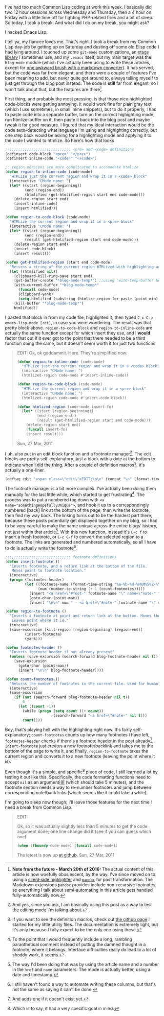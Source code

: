 I've had too much Common Lisp coding at work this week. I basically did two 12 hour sessions across Wednesday and Thursday, then a 4 hour on Friday with a little time off for fighting PHP-related fires and a bit of sleep. So today, I took a break. And what did I do on my break, you might ask?

I hacked Emacs Lisp.

I tell ya, my fiancee loves me. That's right. I took a break from my Common Lisp day-job by getting up on Saturday and dusting off some old Elisp code I had lying around. I touched up some `git-mode` customizations, an [etags library](http://codereview.stackexchange.com/questions/45/emacs-etags-shortcut-functions") I sometimes use, and my `.emacs` itself, but my main target was the `blog-mode` module (which I've actually been using to write these articles, except for [one awkward brush with a markdown converter](http://langnostic.blogspot.com/2011/03/puzzling-with-lisp.html")). It has served, but the code was far from elegant, and there were a couple of features I've been meaning to add, but never quite got around to, always telling myself to just get through the blog post instead. The code is <b>still</b> far from elegant, so I won't talk about that, but the features are there[^note-0].

[^note-0]: **Note from the future - March 20th of 2016:** The actual content of this article is now woefully oboslescent, by the way. I've since moved on to using a [client-side highlighter](https://highlightjs.org/) and [`pandoc`](https://hackage.haskell.org/package/pandoc) for post transformation. The Markdown extensions `pandoc` provides include non-recursive footnotes, so everything I talk about semi-automating in this article gets handled fully-automatically now.

First thing, and probably the most pressing, is that those nice highlighted code-blocks were getting annoying. It would work fine for plain gray text (which I use sometimes, in small inline snippets), but to do it properly, I had to paste code into a separate buffer, turn on the correct highighting mode, run htmlize-buffer on it, then paste it back into the blog post and maybe tweak it for good measure. I figured that my ideal interaction would be the code auto-detecting what language I'm using and highighting correctly, but one step back would be asking for a highlighting mode and applying it to the code I wanted to htmlize. So here's how that looks

```lisp
;;;;;;;;;;;;;;;;;;;;;;;;;;;;;; <pre> and <code> definitions
(definsert code-block "<pre>" "</pre>")
(definsert inline-code "<code>" "</code>")

;; region versions are more complicated to accomodate htmlize
(defun region-to-inline-code (code-mode)
  "HTMLize just the current region and wrap it in a <code> block"
  (interactive "CMode name: ")
  (let* ((start (region-beginning))
         (end (region-end))
         (htmlified (get-htmlified-region start end code-mode)))
    (delete-region start end)
    (insert-inline-code)
    (insert htmlified)))

(defun region-to-code-block (code-mode)
  "HTMLize the current region and wrap it in a <pre> block"
  (interactive "CMode name: ")
  (let* ((start (region-beginning))
         (end (region-end))
         (result (get-htmlified-region start end code-mode)))
    (delete-region start end)
    (insert-code-block)
    (insert result)))

(defun get-htmlified-region (start end code-mode)
  "Returns a string of the current region HTMLized with highlighting according to code-mode"
  (let ((htmlified nil))
    (clipboard-kill-ring-save start end)
    (get-buffer-create "*blog-mode-temp*") ;;using 'with-temp-buffer here doesn't apply correct higlighting
    (with-current-buffer "*blog-mode-temp*"
      (funcall code-mode)
      (clipboard-yank)
      (setq htmlified (substring (htmlize-region-for-paste (point-min) (point-max)) 6 -6)))
    (kill-buffer "*blog-mode-temp*")
    htmlified))
```

I pasted that block in from my code file, highlighted it, then typed `C-c C-p emacs-lisp-mode [ret]`, in case you were wondering. The result was that pretty block above. `region-to-code-block` and `region-to-inline-code` are actually the same function except for which insert they use, and I <b>would</b> factor that out if it ever got to the point that there needed to be a third function doing the same, but it doesn't seem worth it for just two functions.

> EDIT:
> Ok, ok goddammit. Here. They're simplified now.
>
> ```lisp
> (defun region-to-inline-code (code-mode)
>   "HTMLize just the current region and wrap it in a <code> block"
>   (interactive "CMode name: ")
>   (htmlized-region code-mode #'insert-inline-code))
>
> (defun region-to-code-block (code-mode)
>   "HTMLize the current region and wrap it in a <pre> block"
>   (interactive "CMode name: ")
>   (htmlized-region code-mode #'insert-code-block))
>
> (defun htmlized-region (code-mode insert-fn)
>   (let* ((start (region-beginning))
>          (end (region-end))
>          (result (get-htmlified-region start end code-mode)))
>     (delete-region start end)
>     (funcall insert-fn)
>     (insert result)))
> ```
>
> Sun, 27 Mar, 2011

I uh, also put in an edit block function and a footnote manager[^note-1]. The edit blocks are pretty self-explanatory; just a block with a date at the bottom to indicate when I did the thing. After a couple of definition macros[^note-2], it's actually a one-liner.

[^note-1]: And yes, since you ask, I am basically using this post as a way to test the editing mode I'm talking about.
[^note-2]: If you want to see the definition macros, check out [the github page](https://github.com/Inaimathi/emacs-utils") I started for my little utility files. The documentation is extremely light, but it's only because I fully expect to be the only one using these.


```lisp
(deftag edit "<span class=\"edit\">EDIT:\n\n" (concat "\n" (format-time-string "%a, %d %b, %Y" (current-time)) "</span>"))
```

The footnote manager is a bit more complex. I've actually been doing them manually for the last little while, which started to get frustrating[^note-3]. The process was to put a numbered tag down with `<a name="somethingHopefullyUnique">`, and hook it up to a correspondingly numbered [back] link at the bottom of the page, then write the footnote, then find my way back. The linking turns out to be the hardest part there, because these posts potentially get displayed together on my blog, so I had to be very careful to make the name unique across the entire blogs' history, not just within that article[^note-4]. With this new function, instead it's `C-c f` to insert a fresh footnote, or `C-c C-f` to convert the selected region to a footnote. The links are generated and numbered automatically, so all I have to do is actually write the footnote[^note-5].

[^note-3]: To the point that I would frequently include a long, rambling paranthetical comment instead of putting the damned thought in a footnote, where it belongs. Interface difficulties really do lead to a lot of shoddy work, it seems.
[^note-4]: The way I'd been doing that was by using the article name and a number in the `href` and `name` parameters. The mode is actually better, using a date and timestamp.
[^note-5]: I still haven't found a way to automate writing these columns, but that's not the same as saying it can't be done.

```lisp
;;;;;;;;;;;;;;;;;;;;;;;;;;;;;; footnote definitions
(defun insert-footnote ()
  "Inserts footnote, and a return link at the bottom of the file.
   Moves point to footnote location."
  (interactive)
  (progn (footnotes-header)
         (let ((footnote-name (format-time-string "%a-%b-%d-%H%M%S%Z-%Y" (current-time)))
               (num (number-to-string (+ 1 (count-footnotes)))))
           (insert "<a href=\"#foot-" footnote-name "\" name=\"note-" footnote-name "\">[" num "]</a>")
           (goto-char (point-max))
           (insert "\n\n" num " - <a href=\"#note-" footnote-name "\" name=\"foot-" footnote-name "\">[back]</a> - "))))

(defun region-to-footnote ()
  "Inserts a footnote at point and return link at the bottom. Moves the current region to the end of the file.
   Leaves point where it is."
  (interactive)
  (save-excursion (kill-region (region-beginning) (region-end))
         (insert-footnote)
         (yank)))

(defun footnotes-header ()
  "Inserts footnote header if not already present"
  (unless (save-excursion (search-forward blog-footnote-header nil t))
    (save-excursion
      (goto-char (point-max))
      (insert "\n\n" blog-footnote-header))))

(defun count-footnotes ()
  "Returns the number of footnotes in the current file. Used for human-readable note labels"
  (interactive)
  (save-excursion
    (if (not (search-forward blog-footnote-header nil t))
        0
      (let ((count -1))
        (while (progn (setq count (1+ count))
                      (search-forward "<a href=\"#note-" nil t)))
        count))))
```

Boy, that's playing hell with the highlighting right now. It's fairly self-explanatory; `count-footnotes` counts up how many footnotes I have left, `footnotes-header` checks if there's a footnote header in the post already[^note-6], `insert-footnote` just creates a new footnote/backlink and takes me to the bottom of the page to write it, and finally, `region-to-footnote` takes the current region and converts it to a new footnote (leaving the point where it is).

[^note-6]: And adds one if it doesn't exist yet.

Even though it's a simple, and specific[^note-7] piece of code, I still learned a lot by testing it out like this. Specifically, the code formatting functions need to accept `nil` as an argument<a name="note-Sun-Mar-27-015300EDT-2011"></a>[|8|](#foot-Sun-Mar-27-015300EDT-2011) (which should take 5 minutes), and the footnote section needs a way to re-number footnotes and jump between corresponding note/back links (which seems like it could take a while).

[^note-7]: Which is to say, it had a very specific goal in mind.
[^note-8]: _(and default to `fundamental-mode` in that case)_

I'm going to sleep now though; I'll leave those features for the next time I need a break from Common Lisp.

> EDIT:
>
> Ok, so it was actually slightly less than 5 minutes to get the code argument done; one line change did it (see if you can guess which one)
>
> ```lisp
> (when (fboundp code-mode) (funcall code-mode))
> ```
>
> The latest is now up [at github](https://github.com/Inaimathi/emacs-utils").
> Sun, 27 Mar, 2011
